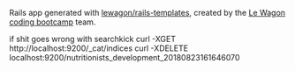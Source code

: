 Rails app generated with [lewagon/rails-templates](https://github.com/lewagon/rails-templates), created by the [Le Wagon coding bootcamp](https://www.lewagon.com) team.


if shit goes wrong with searchkick
curl -XGET http://localhost:9200/_cat/indices
curl -XDELETE localhost:9200/nutritionists_development_20180823161646070
